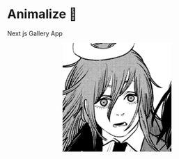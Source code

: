 # Animalize 🤘
Next js Gallery App

<div align="center">
  <img src="public/assets/me.jpg" width="250px">
</div>
